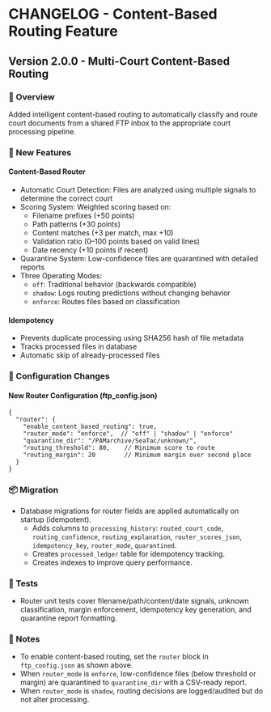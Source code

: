 # CHANGELOG - Content-Based Routing Feature

## Version 2.0.0 - Multi-Court Content-Based Routing

### 🎯 Overview
Added intelligent content-based routing to automatically classify and route court documents from a shared FTP inbox to the appropriate court processing pipeline.

### 🚀 New Features

#### Content-Based Router
- Automatic Court Detection: Files are analyzed using multiple signals to determine the correct court
- Scoring System: Weighted scoring based on:
  - Filename prefixes (+50 points)
  - Path patterns (+30 points)
  - Content matches (+3 per match, max +10)
  - Validation ratio (0–100 points based on valid lines)
  - Date recency (+10 points if recent)
- Quarantine System: Low-confidence files are quarantined with detailed reports
- Three Operating Modes:
  - `off`: Traditional behavior (backwards compatible)
  - `shadow`: Logs routing predictions without changing behavior
  - `enforce`: Routes files based on classification

#### Idempotency
- Prevents duplicate processing using SHA256 hash of file metadata
- Tracks processed files in database
- Automatic skip of already-processed files

### 📝 Configuration Changes

#### New Router Configuration (ftp_config.json)
```jsonc
{
  "router": {
    "enable_content_based_routing": true,
    "router_mode": "enforce",  // "off" | "shadow" | "enforce"
    "quarantine_dir": "/PAMarchive/SeaTac/unknown/",
    "routing_threshold": 80,    // Minimum score to route
    "routing_margin": 20        // Minimum margin over second place
  }
}
```

### 📦 Migration
- Database migrations for router fields are applied automatically on startup (idempotent).
  - Adds columns to `processing_history`: `routed_court_code`, `routing_confidence`, `routing_explanation`, `router_scores_json`, `idempotency_key`, `router_mode`, `quarantined`.
  - Creates `processed_ledger` table for idempotency tracking.
  - Creates indexes to improve query performance.

### 🧪 Tests
- Router unit tests cover filename/path/content/date signals, unknown classification, margin enforcement, idempotency key generation, and quarantine report formatting.

### 🔧 Notes
- To enable content-based routing, set the `router` block in `ftp_config.json` as shown above.
- When `router_mode` is `enforce`, low-confidence files (below threshold or margin) are quarantined to `quarantine_dir` with a CSV-ready report.
- When `router_mode` is `shadow`, routing decisions are logged/audited but do not alter processing.
